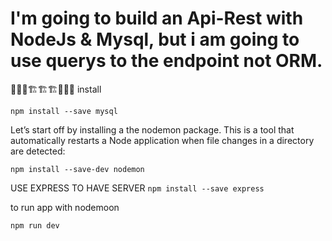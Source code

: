 # I'm going to build an Api-Rest with NodeJs & Mysql, but i am going to use querys to the endpoint not ORM.

🚧🚧🚧🏗️🏗️🏗️🚧🚧🚧
install

`` npm install --save mysql `` 

Let’s start off by installing a the nodemon package. This is a tool that automatically restarts a Node application when file changes in a directory are detected:

`` npm install --save-dev nodemon `` 

USE EXPRESS TO HAVE SERVER 
``npm install --save express``

to run app with nodemoon

``npm run dev ``

